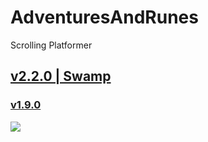 # AdventuresAndRunes
Scrolling Platformer
## [v2.2.0 | Swamp](https://github.com/Agzam4/AdventuresAndRunes/blob/main/Adventures%20%26%20Runes%20v2.2.0.jar)

### [v1.9.0](https://github.com/Agzam4/AdventuresAndRunes/blob/main/Adventures%20%26%20Runes%20v1.9.0.jar)

![](https://repository-images.githubusercontent.com/340653379/fec56b80-9e2d-11eb-9154-5309d6cb817e)
